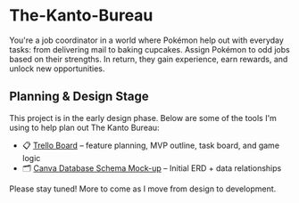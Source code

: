 # The-Kanto-Bureau

You're a job coordinator in a world where Pokémon help out with everyday tasks: from delivering mail to baking cupcakes. Assign Pokémon to odd jobs based on their strengths. In return, they gain experience, earn rewards, and unlock new opportunities.

## Planning & Design Stage

This project is in the early design phase. Below are some of the tools I'm using to help plan out The Kanto Bureau:

- 📋 [Trello Board](https://trello.com/invite/b/684499fc9a8ddecbf6e04f6e/ATTIf0c521cf804d153030d606ae5d0f937e1CE0D206/the-kanto-bureau) – feature planning, MVP outline, task board, and game logic
- 🗂 [Canva Database Schema Mock-up](https://www.canva.com/design/DAGrOfx3zqs/8TBFQYDq7TEkTv8vKBtn2Q/view?utm_content=DAGrOfx3zqs&utm_campaign=designshare&utm_medium=link2&utm_source=uniquelinks&utlId=h2de697ac5e) – Initial ERD + data relationships

Please stay tuned! More to come as I move from design to development.
